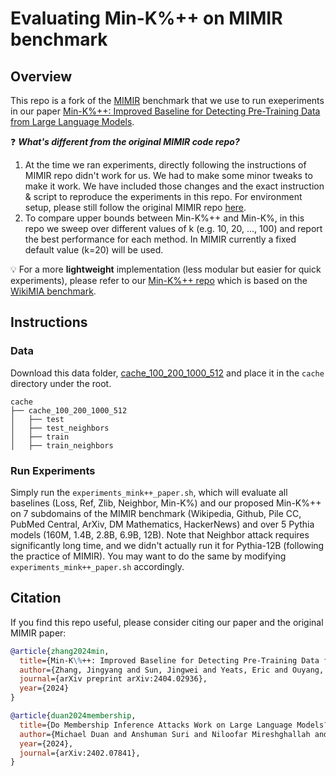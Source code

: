 # Evaluating Min-K%++ on MIMIR benchmark

## Overview

This repo is a fork of the [MIMIR](https://github.com/iamgroot42/mimir) benchmark that we use to run exeperiments in our paper [Min-K%++: Improved Baseline for Detecting Pre-Training Data from Large Language Models](https://arxiv.org/abs/2404.02936).

❓ ***What's different from the original MIMIR code repo?***
1. At the time we ran experiments, directly following the instructions of MIMIR repo didn't work for us. We had to make some minor tweaks to make it work. We have included those changes and the exact instruction & script to reproduce the experiments in this repo. For environment setup, please still follow the original MIMIR repo [here](https://github.com/iamgroot42/mimir#instructions).
2. To compare upper bounds between Min-K%++ and Min-K%, in this repo we sweep over different values of k (e.g. 10, 20, ..., 100) and report the best performance for each method. In MIMIR currently a fixed default value (k=20) will be used.

💡 For a more **lightweight** implementation (less modular but easier for quick experiments), please refer to our [Min-K%++ repo](https://github.com/zjysteven/mink-plus-plus) which is based on the [WikiMIA benchmark](github.com/swj0419/detect-pretrain-code).

## Instructions
### Data
Download this data folder, [cache_100_200_1000_512](https://huggingface.co/datasets/iamgroot42/mimir/tree/main/cache_100_200_1000_512) and place it in the `cache` directory under the root.
```
cache
├── cache_100_200_1000_512
│   ├── test
│   ├── test_neighbors
│   ├── train
│   ├── train_neighbors
```

### Run Experiments
Simply run the `experiments_mink++_paper.sh`, which will evaluate all baselines (Loss, Ref, Zlib, Neighbor, Min-K%) and our proposed Min-K%++ on 7 subdomains of the MIMIR benchmark (Wikipedia, Github, Pile CC, PubMed Central, ArXiv, DM Mathematics, HackerNews) and over 5 Pythia models (160M, 1.4B, 2.8B, 6.9B, 12B). Note that Neighbor attack requires significantly long time, and we didn't actually run it for Pythia-12B (following the practice of MIMIR). You may want to do the same by modifying `experiments_mink++_paper.sh` accordingly.

## Citation

If you find this repo useful, please consider citing our paper and the original MIMIR paper:

```bibtex
@article{zhang2024min,
  title={Min-K\%++: Improved Baseline for Detecting Pre-Training Data from Large Language Models},
  author={Zhang, Jingyang and Sun, Jingwei and Yeats, Eric and Ouyang, Yang and Kuo, Martin and Zhang, Jianyi and Yang, Hao and Li, Hai},
  journal={arXiv preprint arXiv:2404.02936},
  year={2024}
}

@article{duan2024membership,
  title={Do Membership Inference Attacks Work on Large Language Models?}, 
  author={Michael Duan and Anshuman Suri and Niloofar Mireshghallah and Sewon Min and Weijia Shi and Luke Zettlemoyer and Yulia Tsvetkov and Yejin Choi and David Evans and Hannaneh Hajishirzi},
  year={2024},
  journal={arXiv:2402.07841},
}
```
